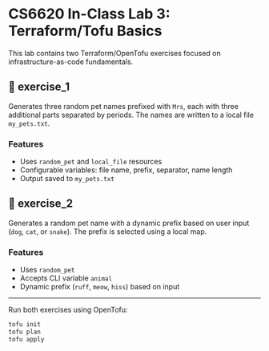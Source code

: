 # CS6620 In-Class Lab 3: Terraform/Tofu Basics

This lab contains two Terraform/OpenTofu exercises focused on infrastructure-as-code fundamentals.

## 📁 exercise_1

Generates three random pet names prefixed with `Mrs`, each with three additional parts separated by periods. The names are written to a local file `my_pets.txt`.

### Features
- Uses `random_pet` and `local_file` resources
- Configurable variables: file name, prefix, separator, name length
- Output saved to `my_pets.txt`

## 📁 exercise_2

Generates a random pet name with a dynamic prefix based on user input (`dog`, `cat`, or `snake`). The prefix is selected using a local map.

### Features
- Uses `random_pet`
- Accepts CLI variable `animal`
- Dynamic prefix (`ruff`, `meow`, `hiss`) based on input

---

Run both exercises using OpenTofu:  
```bash
tofu init
tofu plan
tofu apply

